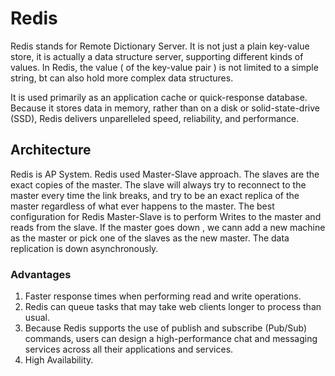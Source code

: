 # Redis 
Redis stands for Remote Dictionary Server.
It is not just a plain key-value store, it is actually a data structure server, supporting different kinds of values. In Redis, the value ( of the key-value pair ) is not limited to a simple string, bt can also hold more complex data structures.

It is used primarily as an application cache or quick-response database. Because it stores data in memory, rather than on a disk or solid-state-drive (SSD), Redis delivers unparelleled speed, reliability, and performance.

## Architecture
Redis is AP System.
Redis used Master-Slave approach. The slaves are the exact copies of the master. The slave will always try to reconnect to the master every time the link breaks, and try to be an exact replica of the master regardless of what ever happens to the master.
The best configuration for Redis Master-Slave is to perform Writes to the master and reads from the slave.
If the master goes down , we cann add a new machine as the master or pick one of the slaves as the new master.
The data replication is down asynchronously.

### Advantages
1. Faster response times when performing read and write operations.
2. Redis can queue tasks that may take web clients longer to process than usual.
3. Because Redis supports the use of publish and subscribe (Pub/Sub) commands, users can design a high-performance chat and messaging services across all their applications and services.
4. High Availability.